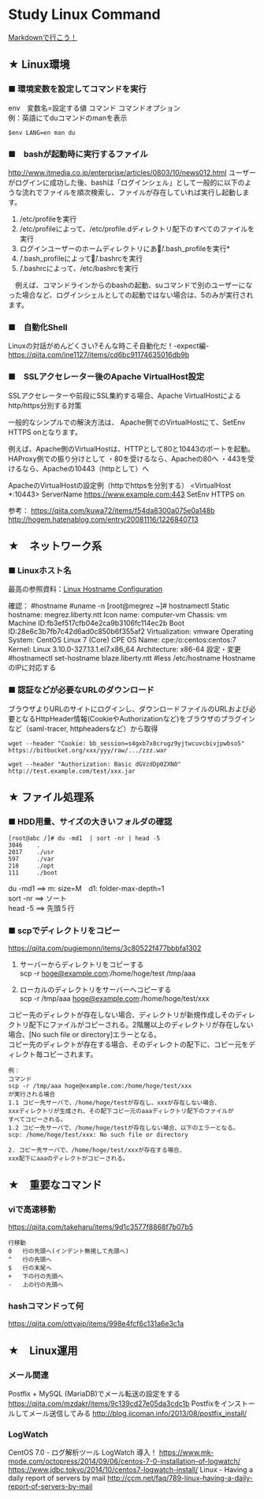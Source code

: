 Study Linux Command
===============================
[Markdownで行こう！](https://gist.github.com/wate/7072365)


## ★ Linux環境

### ■ 環境変数を設定してコマンドを実行
env　変数名=設定する値 コマンド コマンドオプション  
例：英語にてduコマンドのmanを表示

    $env LANG=en man du

### ■　bashが起動時に実行するファイル
http://www.itmedia.co.jp/enterprise/articles/0803/10/news012.html
ユーザーがログインに成功した後、bashは「ログインシェル」として一般的に以下のような流れでファイルを順次検索し、ファイルが存在していれば実行し起動します。

1. /etc/profileを実行
2. /etc/profileによって、/etc/profile.dディレクトリ配下のすべてのファイルを実行
3. ログインユーザーのホームディレクトリにある̃/.bash_profileを実行*
4. ̃/.bash_profileによって、̃/.bashrcを実行
5. ̃/.bashrcによって、/etc/bashrcを実行

　例えば、コマンドラインからのbashの起動、suコマンドで別のユーザーになった場合など、ログインシェルとしての起動ではない場合は、5のみが実行されます。

### ■　自動化Shell
Linuxの対話がめんどくさい?そんな時こそ自動化だ！-expect編-  
https://qiita.com/ine1127/items/cd6bc91174635016db9b


### ■　SSLアクセレーター後のApache VirtualHost設定
SSLアクセレーターや前段にSSL集約する場合、Apache VirtualHostによるhttp/https分別する対策

一般的なシンプルでの解決方法は、
Apache側でのVirtualHostにて、SetEnv HTTPS onとなります。

例えば、Apache側のVirtualHostは、HTTPとして80と10443のポートを起動。
HAProxy側での振り分けとして
・80を受けるなら、Apacheの80へ
・443を受けるなら、Apacheの10443（httpとして）へ

ApacheのVirtualHostの設定例（httpでhttpsを分別する）
<VirtualHost *:10443>
    ServerName https://www.example.com:443
    SetEnv HTTPS on
</VirtualHost>

参考：
https://qiita.com/kuwa72/items/f54da8300a075e0a148b
http://hogem.hatenablog.com/entry/20081116/1226840713

## ★　ネットワーク系

### ■ Linuxホスト名
最高の参照資料：[Linux Hostname Configuration](https://jblevins.org/log/hostname)

確認：
    #hostname
    #uname -n
    [root@megrez ~]# hostnamectl
    Static hostname: megrez.liberty.ntt
        Icon name: computer-vm
           Chassis: vm
        Machine ID:fb3ef517cfb04e2ca9b3106fc114ec2b
        Boot ID:28e6c3b7fb7c42d6ad0c850b6f355af2
        Virtualization: vmware
        Operating System: CentOS Linux 7 (Core)
        CPE OS Name: cpe:/o:centos:centos:7
        Kernel: Linux 3.10.0-327.13.1.el7.x86_64
        Architecture: x86-64
設定・変更
    #hostnamectl set-hostname blaze.liberty.ntt
    #less /etc/hostname
HostnameのIPに対応する            

### ■ 認証などが必要なURLのダウンロード

ブラウザよりURLのサイトにログインし、ダウンロードファイルのURLおよび必要となるHttpHeader情報(CookieやAuthorizationなど)をブラウザのプラグインなど（saml-tracer, httpheadersなど）から取得

    wget --header "Cookie: bb_session=s4gxb7x8crugz9yjtwcuvcbivjpwbso5" https://bitbucket.org/xxx/yyy/raw/.../zzz.war

    wget --header "Authorization: Basic dGVzdDp0ZXN0" http://test.example.com/test/xxx.jar

## ★ ファイル処理系

### ■ HDD用量、サイズの大きいフォルダの確認
    [root@abc /]# du -md1  | sort -nr | head -5
    3046    .
    2017    ./usr
    597     ./var
    218     ./opt
    111     ./boot

du -md1 ==> m: size=M　d1: folder-max-depth=1  
sort -nr ==> ソート  
head -5 ==> 先頭５行  

### ■ scpでディレクトリをコピー
https://qiita.com/pugiemonn/items/3c80522f477bbbfa1302

1. サーバーからディレクトリをコピーする  
scp -r hoge@example.com:/home/hoge/test /tmp/aaa

2. ローカルのディレクトリをサーバーへコピーする  
scp -r /tmp/aaa hoge@example.com:/home/hoge/test/xxx

コピー先のディレクトが存在しない場合、ディレクトリが新規作成しそのディレクトリ配下にファイルがコピーされる。2階層以上のディレクトリが存在しない場合、[No such file or directory]エラーとなる。  
コピー先のディレクトが存在する場合、そのディレクトの配下に、コピー元をディレクト毎コピーされます。

```
例：
コマンド
scp -r /tmp/aaa hoge@example.com:/home/hoge/test/xxx
が実行される場合
1.1 コピー先サーバで、/home/hoge/testが存在し、xxxが存在しない場合、
xxxディレクトリが生成され、その配下コピー元のaaaディレクトリ配下のファイルが
すべてコピーされる。
1.2 コピー先サーバで、/home/hoge/testが存在しない場合、以下のエラーとなる。
scp: /home/hoge/test/xxx: No such file or directory

2. コピー先サーバで、/home/hoge/test/xxxが存在する場合、
xxx配下にaaaのディレクトがコピーされる。

```


## ★　重要なコマンド
### viで高速移動
https://qiita.com/takeharu/items/9d1c3577f8868f7b07b5
```
行移動
0	行の先頭へ(インデント無視して先頭へ)
^	行の先頭へ
$	行の末尾へ
+	下の行の先頭へ
-	上の行の先頭へ
```

### hashコマンドって何
https://qiita.com/ottyajp/items/998e4fcf6c131a6e3c1a

## ★　Linux運用
### メール関連
Postfix + MySQL (MariaDB)でメール転送の設定をする
https://qiita.com/mzdakr/items/9c139cd27e05da3cdc1b
Postfixをインストールしてメール送信してみる
http://blog.jicoman.info/2013/08/postfix_install/

### LogWatch
CentOS 7.0 - ログ解析ツール LogWatch 導入！
https://www.mk-mode.com/octopress/2014/09/06/centos-7-0-installation-of-logwatch/
https://www.jdbc.tokyo/2014/10/centos7-logwatch-install/
Linux - Having a daily report of servers by mail
http://ccm.net/faq/789-linux-having-a-daily-report-of-servers-by-mail
